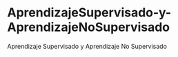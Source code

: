 # AprendizajeSupervisado-y-AprendizajeNoSupervisado
Aprendizaje Supervisado y Aprendizaje No Supervisado
